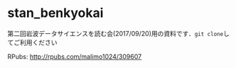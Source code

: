# stan_benkyokai
第二回岩波データサイエンスを読む会(2017/09/20)用の資料です．`git clone`してご利用ください

RPubs: http://rpubs.com/malimo1024/309607

